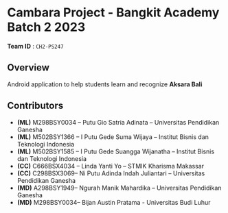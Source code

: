 # Cambara Project - Bangkit Academy Batch 2 2023

**Team ID** : `CH2-PS247`

## Overview 
Android application to help students learn and recognize **Aksara Bali**

## Contributors
- **(ML)** M298BSY0034 – Putu Gio Satria Adinata – Universitas Pendidikan Ganesha
- **(ML)** M502BSY1366 – I Putu Gede Suma Wijaya – Institut Bisnis dan Teknologi Indonesia
- **(ML)** M502BSY1585 – I Putu Gede Suangga Wijanatha – Institut Bisnis dan Teknologi Indonesia
- **(CC)** C666BSX4034 – Linda Yanti Yo – STMIK Kharisma Makassar
- **(CC)** C298BSX3069– Ni Putu Adinda Indah Juliantari – Universitas Pendidikan Ganesha
- **(MD)** A298BSY1949– Ngurah Manik Mahardika – Universitas Pendidikan Ganesha
- **(MD)** M298BSY0034– Bijan Austin Pratama - Universitas Budi Luhur



